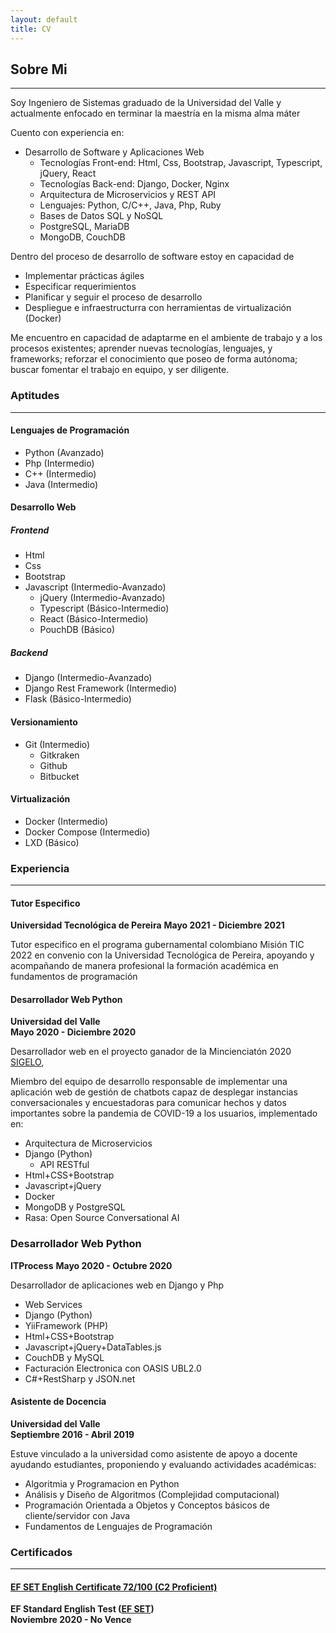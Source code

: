 ```yaml
---
layout: default
title: CV
---
```


## Sobre Mi
* * *

Soy Ingeniero de Sistemas graduado de la Universidad del Valle y actualmente enfocado en terminar la maestría en la misma alma máter

Cuento con experiencia en:

- Desarrollo de Software y Aplicaciones Web
  - Tecnologías Front-end: Html, Css, Bootstrap, Javascript, Typescript, jQuery, React
  - Tecnologías Back-end: Django, Docker, Nginx
  - Arquitectura de Microservicios y REST API
  - Lenguajes: Python, C/C++, Java, Php, Ruby
  - Bases de Datos SQL y NoSQL
  - PostgreSQL, MariaDB
  - MongoDB, CouchDB

Dentro del proceso de desarrollo de software estoy en capacidad de 
- Implementar prácticas ágiles
- Especificar requerimientos 
- Planificar y seguir el proceso de desarrollo
- Despliegue e infraestructurra con herramientas de virtualización (Docker)

Me encuentro en capacidad de adaptarme en el ambiente de trabajo y a los procesos existentes; aprender nuevas tecnologías, lenguajes, y frameworks; reforzar el conocimiento que poseo de forma autónoma; buscar fomentar el trabajo en equipo, y ser diligente.

### Aptitudes
* * *

#### Lenguajes de Programación
- Python (Avanzado)
- Php (Intermedio)
- C++ (Intermedio)
- Java (Intermedio)

#### Desarrollo Web
##### Frontend 
- Html
- Css
- Bootstrap
- Javascript (Intermedio-Avanzado)
  - jQuery (Intermedio-Avanzado)
  - Typescript (Básico-Intermedio)
  - React (Básico-Intermedio)
  - PouchDB (Básico)

##### Backend
- Django (Intermedio-Avanzado)
- Django Rest Framework (Intermedio)
- Flask (Básico-Intermedio)

#### Versionamiento
- Git (Intermedio)
  - Gitkraken
  - Github
  - Bitbucket

#### Virtualización
- Docker (Intermedio)
- Docker Compose (Intermedio)
- LXD (Básico)

### Experiencia
* * *

#### Tutor Especifico
**Universidad Tecnológica de Pereira**
**Mayo 2021 - Diciembre 2021**

Tutor especifico en el programa gubernamental colombiano Misión TIC 2022 en convenio con la Universidad Tecnológica de Pereira, apoyando y acompañando de manera profesional la formación académica en fundamentos de programación

#### Desarrollador Web Python
**Universidad del Valle**  
**Mayo 2020 - Diciembre 2020**

Desarrollador web en el proyecto ganador de la Mincienciatón 2020 
[SIGELO](https://www.univalle.edu.co/salud/sigelo-para-disminuir-el-contagio-durante-la-pandemia),

Miembro del equipo de desarrollo responsable de implementar una aplicación web de gestión de chatbots capaz de desplegar 
instancias conversacionales y encuestadoras para comunicar hechos y datos importantes sobre la pandemia de COVID-19 a 
los usuarios, implementado en:

- Arquitectura de Microservicios
- Django (Python)
    - API RESTful
- Html+CSS+Bootstrap
- Javascript+jQuery
- Docker
- MongoDB y PostgreSQL
- Rasa: Open Source Conversational AI

### Desarrollador Web Python
**ITProcess**
**Mayo 2020 - Octubre 2020**


Desarrollador de aplicaciones web en Django y Php

- Web Services
- Django (Python)
- YiiFramework (PHP)
- Html+CSS+Bootstrap
- Javascript+jQuery+DataTables.js
- CouchDB y MySQL  
- Facturación Electronica con OASIS UBL2.0
- C#+RestSharp y JSON.net


#### Asistente de Docencia
**Universidad del Valle**  
**Septiembre 2016 - Abril 2019**

Estuve vinculado a la universidad como asistente de apoyo a docente ayudando estudiantes, proponiendo y evaluando 
actividades académicas:

- Algoritmia y Programacion en Python
- Análisis y Diseño de Algoritmos (Complejidad computacional)
- Programación Orientada a Objetos y Conceptos básicos de cliente/servidor con Java
- Fundamentos de Lenguajes de Programación

### Certificados
* * *

#### [EF SET English Certificate 72/100 (C2 Proficient)](https://www.efset.org/cert/pWdvMy)
**EF Standard English Test ([EF SET](https://www.linkedin.com/company/efset/))**  
**Noviembre 2020 - No Vence**
 
